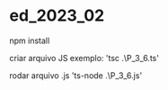 # ed_2023_02

npm install

criar arquivo JS exemplo: 'tsc .\P_3_6.ts'

rodar arquivo .js 'ts-node .\P_3_6.js'
